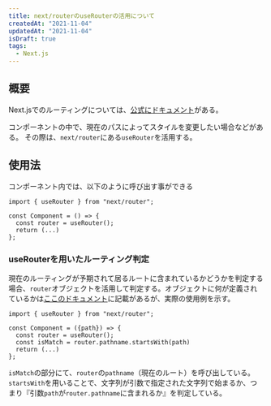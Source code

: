 ```yaml
---
title: next/routerのuseRouterの活用について
createdAt: "2021-11-04"
updatedAt: "2021-11-04"
isDraft: true
tags:
  - Next.js
---
```


## 概要

Next.jsでのルーティングについては、[公式にドキュメント](https://nextjs.org/docs/routing/introduction)がある。

コンポーネントの中で、現在のパスによってスタイルを変更したい場合などがある。
その際は、`next/router`にある`useRouter`を活用する。

## 使用法

コンポーネント内では、以下のように呼び出す事ができる

```tsx
import { useRouter } from "next/router";

const Component = () => {
  const router = useRouter();
  return (...)
};
```

### useRouterを用いたルーティング判定

現在のルーティングが予期されて居るルートに含まれているかどうかを判定する場合、`router`オブジェクトを活用して判定する。オブジェクトに何が定義されているかは[ここのドキュメント](https://nextjs.org/docs/api-reference/next/router)に記載があるが、実際の使用例を示す。

```tsx
import { useRouter } from "next/router";

const Component = ({path}) => {
  const router = useRouter();
  const isMatch = router.pathname.startsWith(path)
  return (...)
};
```

`isMatch`の部分にて、`router`の`pathname`（現在のルート）を呼び出している。 `startsWith`を用いることで、文字列が引数で指定された文字列で始まるか、つまり『引数`path`が`router.pathname`に含まれるか』を判定している。
